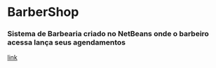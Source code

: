 # BarberShop
### Sistema de Barbearia criado no NetBeans onde o barbeiro acessa lança seus agendamentos
 [link](https://www.youtube.com/watch?v=UtxTG1_AiXk&list=PLJIP7GdByOyuBKB--fIO2DoQaPVXm9lCw)  

